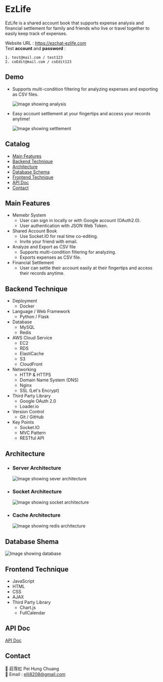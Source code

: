# EzLife

EzLife is a shared account book that supports expense analysis and financial settlement for family and friends who live or travel together to easily keep track of expenses.

Website URL : <https://ezchat-ezlife.com>\
Test **account** and **password** :

    1. test@mail.com / test123
    2. coEdit@mail.com / coEdit123

## Demo

- Supports multi-condition filtering for analyzing expenses and exporting as CSV files.

  ![Image showing analysis](/readme/analysis.gif)

- Easy account settlement at your fingertips and access your records anytime!

  ![Image showing settlement](/readme/settlement.gif)

## Catalog

- [Main Features](#main-features)
- [Backend Technique](#backend-technique)
- [Architecture](#architecture)
- [Database Schema](#database-schema)
- [Frontend Technique](#frontend-technique)
- [API Doc](#api-doc)
- [Contact](#contact)

## Main Features

- Memebr System
  - User can sign in locally or with Google account (OAuth2.0).
  - User authentication with JSON Web Token.
- Shared Account Book
  - Use Socket.IO for real time co-editing.
  - Invite your friend with email.
- Analyze and Export as CSV file
  - Supports multi-condition filtering for analyzing.
  - Exports expenses as CSV file.
- Financial Settlement
  - User can settle their account easily at their fingertips and access their records anytime.

## Backend Technique

- Deployment
  - Docker
- Language / Web Framework
  - Python / Flask
- Database
  - MySQL
  - Redis
- AWS Cloud Service
  - EC2
  - RDS
  - ElastiCache
  - S3
  - CloudFront
- Networking
  - HTTP & HTTPS
  - Domain Name System (DNS)
  - Nginx
  - SSL (Let's Encrypt)
- Third Party Library
  - Google OAuth 2.0
  - Loader.io
- Version Control
  - Git / GitHub
- Key Points
  - Socket.IO
  - MVC Pattern
  - RESTful API

## Architecture

- ### Server Architecture

  ![Image showing sever architecture](/readme/Server_Architecture.png)

- ### Socket Architecture

  ![Image showing socket architecture](/readme/Socket_Architecture.png)

- ### Cache Architecture

  ![Image showing redis architecture](/readme/Redis_Architecture.png)

## Database Shema

![Image showing database](/readme/database.png)

## Frontend Technique

- JavaScript
- HTML
- CSS
- AJAX
- Third Party Library
  - Chart.js
  - FullCalendar

## API Doc

[API Doc](https://app.swaggerhub.com/apis-docs/ELLI8208/EzLife/1.0.0#/)

## Contact

:bust_in_silhouette: 莊霈虹 Pei Hung Chuang \
:email: Email : elli8208@gmail.com
